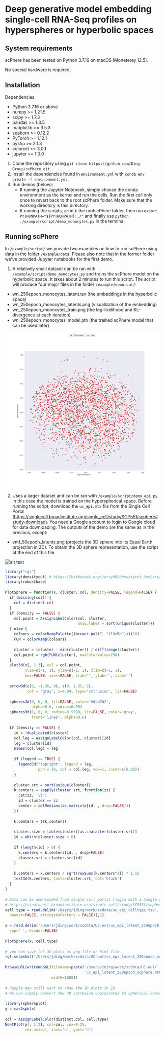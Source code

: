 Deep generative model embedding single-cell RNA-Seq profiles on hyperspheres or hyperbolic spaces
====================

## System requirements
scPhere has been tested on Python 3.7.16 on macOS (Moneterey 12.5).

No special hardware is required.


## Installation 

Dependencies

* Python 3.7.16 or above 
* numpy >= 1.21.5
* scipy >= 1.7.3
* pandas >= 1.3.5
* matplotlib >= 3.5.3
* seaborn >= 0.12.2
* PyTorch >= 1.12.1
* pyshp >= 2.1.3
* colorcet >= 3.0.1
* jupyter >= 1.0.0

1) Clone the repository using `git clone https://github.com/Ding-Group/scPhere.git`.
2) Install the dependencies found in `environment.yml` with `conda env create -f environment.yml`.
4) Run demos (below):
    * If running the Jupyter Notebook, simply choose the conda environment as the kernel and run the cells. Run the first cell only once to revert back to the root scPhere folder. Make sure that the working directory is this directory.
    * If running the scripts, `cd` into the rootscPhere folder, then run `export PYTHONPATH="${PYTHONPATH}:./"` and finally use `python ./example/script/demo_monocytes.py` in the terminal.

## Running scPhere

In `/example/script/` we provide two examples on how to run scPhere using data in the folder `/example/data`. Please also note that in the former folder we've provided Jupyter notebooks for the first demo.

1) A relatively small dataset can be ran with `/example/script/demo_monocytes.py` and trains the scPhere model on the hyperbolic space. It takes about 2 minutes to run this script. The script will produce four major files in the folder `/example/demo-out/`: 

* wn_250epoch_monocytes_latent.tsv (the embeddings in the hyperbolic space)
* wn_250epoch_monocytes_latents.png (visualization of the embedding)
* wn_250epoch_monocytes_train.png (the log-likelihood and KL-divergence at each iteration)
* wn_250epoch_monocytes_model.pth (the trained scPhere model that can be used later)

![alt text](./example/demo-out/wn_250epoch_monocytes_latents.png)

2) Uses a larger dataset and can be ran with `/example/script/demo_epi.py`. In this case the model is trained on the hyperspherical space. Before running the script, download the `uc_epi.mtx` file from the Single Cell Portal (https://singlecell.broadinstitute.org/single_cell/study/SCP551/scphere#study-download). 
You need a Google account to login to Google cloud for data downloading. The outputs of the demo are the same as in the previous, except:

* vmf_50epoch_latents.png (projects the 3D sphere into its Equal Earth projection in 2D). To obtain the 3D sphere representation, use the script at the end of this file.

![alt text](./example/demo-out/vmf_50epoch_epi_latents.png)

```R
library("rgl")
library(densitycut) # https://bitbucket.org/jerry00/densitycut_dev/src/master/
library(robustbase)

PlotSphere = function(x, cluster, col, density=FALSE, legend=FALSE) {
  if (missing(col)) {
    col = distinct.col
  }
  if (density == FALSE) {
    col.point = AssignLabelColor(col, cluster, 
                                 uniq.label = sort(unique(cluster)))
  } else {
    colours = colorRampPalette((brewer.pal(7, "YlOrRd")))(10)
    FUN = colorRamp(colours)
    
    cluster = (cluster - min(cluster)) / diff(range(cluster))
    col.point = rgb(FUN(cluster), maxColorValue=256)
  }
  plot3d(x[, 1:3], col = col.point, 
         xlim=c(-1, 1), ylim=c(-1, 1), zlim=c(-1, 1), 
         box=FALSE, axes=FALSE, xlab='', ylab='', zlab='')
  
  arrow3d(c(0, -1.35, 0), c(0, 1.35, 0), 
          col = 'gray', s=0.04, type='extrusion', lit=FALSE)
  
  spheres3d(0, 0, 0, lit=FALSE, color='#dbd7d2', 
            alpha=0.6, radius=0.99)
  spheres3d(0, 0, 0, radius=0.9999, lit=FALSE, color='gray', 
            front='lines', alpha=0.6)
  
  if (density == FALSE) {
    id = !duplicated(cluster)
    col.leg = AssignLabelColor(col, cluster)[id]
    leg = cluster[id]
    names(col.leg) = leg
    
    if (legend == TRUE) {
      legend3d("topright", legend = leg, 
               pch = 16, col = col.leg, cex=1, inset=c(0.02)) 
    }
    
    cluster.srt = sort(unique(cluster))
    k.centers = sapply(cluster.srt, function(zz) {
      cat(zz, '\t')
      id = cluster == zz
      center = colMedians(as.matrix(x[id, , drop=FALSE]))
    })
    
    k.centers = t(k.centers)
    
    cluster.size = table(cluster)[as.character(cluster.srt)]
    id = which(cluster.size > 0)
    
    if (length(id) > 0) {
      k.centers = k.centers[id, , drop=FALSE]
      cluster.srt = cluster.srt[id]
    }
    
    k.centers = k.centers / sqrt(rowSums(k.centers^2)) * 1.15
    text3d(k.centers, texts=cluster.srt, col='black')
  }
}

# Data can be downloaded from single cell portal (login with a Google account):
# https://singlecell.broadinstitute.org/single_cell/study/SCP551/scphere#study-download
cell.type = read.delim('/Users/jding/work/scdata/uc_epi_celltype.tsv', 
  header=FALSE, stringsAsFactors = FALSE)[,1]

x = read.delim('/Users/jding/work/scdata/UC-out/uc_epi_latent_250epoch.tsv', 
  sep=' ', header=FALSE)

PlotSphere(x, cell.type)

# you can save the 3d plots as png file or html file
rgl.snapshot('/Users/jding/work/scdata/UC-out/uc_epi_latent_250epoch_scphere.png',  fmt='png')

browseURL(writeWebGL(filename=paste('/Users/jding/work/scdata/UC-out/', 
                                    'uc_epi_latent_250epoch_scphere.html', sep='/'),
                     width=1000))
                     
# People may still want to show the 3D plots in 2D. 
# We can simply convert the 3D cartesian coordinates to spherical coordinates using the car2sph function.

library(sphereplot)
y = car2sph(x)

col = AssignLabelColor(distinct.col, cell.type)
NeatPlot(y[, 1:2], col=col, cex=0.25, 
         cex.axis=1, xaxt='n', yaxt='n')

```



